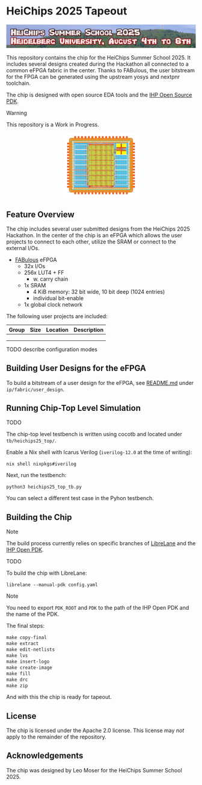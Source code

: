 # HeiChips 2025 Tapeout

![heichips25.jpg](img/heichips25.jpg)

This repository contains the chip for the HeiChips Summer School 2025. It includes several designs created during the Hackathon all connected to a common eFPGA fabric in the center.
Thanks to FABulous, the user bitstream for the FPGA can be generated using the upstream yosys and nextpnr toolchain.

The chip is designed with open source EDA tools and the [IHP Open Source PDK](https://github.com/IHP-GmbH/IHP-Open-PDK).

> [!WARNING]
> This repository is a Work in Progress.

<p align="center">
  <a href="img/heichips25_top.png">
    <img src="img/heichips25_top_small.png" alt="chip layout" width=40%>
  </a>
</p>

## Feature Overview

The chip includes several user submitted designs from the HeiChips 2025 Hackathon. In the center of the chip is an eFPGA which allows the user projects to connect to each other, utilize the SRAM or connect to the external I/Os.

- [FABulous](https://github.com/FPGA-Research/FABulous) eFPGA
  - 32x I/Os
  - 256x LUT4 + FF
    - w. carry chain
  - 1x SRAM
    - 4 KiB memory: 32 bit wide, 10 bit deep (1024 entries)
    - individual bit-enable
  - 1x global clock network

The following user projects are included:

| Group | Size | Location | Description |
|---------------|---------------|---------------|---------------|
|               |               |               |               |
|               |               |               |               |
|               |               |               |               |

TODO describe configuration modes

## Building User Designs for the eFPGA

To build a bitstream of a user design for the eFPGA, see [README.md](ip/fabric/user_designs/README.md) under `ip/fabric/user_design`.

## Running Chip-Top Level Simulation

TODO

The chip-top level testbench is written using cocotb and located under `tb/heichips25_top/`.

Enable a Nix shell with Icarus Verilog (`iverilog-12.0` at the time of writing):

```
nix shell nixpkgs#iverilog
```

Next, run the testbench:

```
python3 heichips25_top_tb.py
```

You can select a different test case in the Pyhon testbench.

## Building the Chip

> [!NOTE]
> The build process currently relies on specific branches of [LibreLane](https://github.com/librelane/librelane/tree/leo/padring) and the [IHP Open PDK](https://github.com/mole99/IHP-Open-PDK/tree/leo/padring).

TODO

To build the chip with LibreLane:

```console
librelane --manual-pdk config.yaml
```

> [!NOTE]
> You need to export `PDK_ROOT` and `PDK` to the path of the IHP Open PDK and the name of the PDK.

The final steps:

```
make copy-final
make extract
make edit-netlists
make lvs
make insert-logo
make create-image
make fill
make drc
make zip
```

And with this the chip is ready for tapeout. 

## License

The chip is licensed under the Apache 2.0 license. This license may *not* apply to the remainder of the repository.

## Acknowledgements

The chip was designed by Leo Moser for the HeiChips Summer School 2025.
